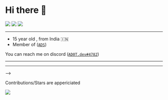 # Hi there 👋
<!-- 
![](https://img.shields.io/static/v1?label=OS&message=Mac&color=00f2ff&style=for-the-badge&logo=macos) -->
![](https://img.shields.io/static/v1?label=OS&message=Windows&color=00f2ff&style=for-the-badge&logo=windows)
[![](https://img.shields.io/static/v1?label=Discord&message=AD0T.dev&color=00f2ff&style=for-the-badge&logo=discord)](https://bit.ly/3uMzyhb)
![](https://komarev.com/ghpvc/?username=K1NGC0D3R&style=for-the-badge)

____

* 15 year old  , from India 🇮🇳
* Member of ([`ADS`](https://github.com/AD0T-Services))

You can reach me on discord ([`AD0T.dev#4782`](https://bit.ly/3uMzyhb))

____

<!-- ### Working On

<!-- **[Auto-Bot](https://github.com/AD0T-Services/Auto-Bot)** :
An Automation application -->
____
 -->

Contributions/Stars are appericiated

![](https://github-readme-stats.vercel.app/api?username=AD0T-dev&show_icons=true&theme=radical)
